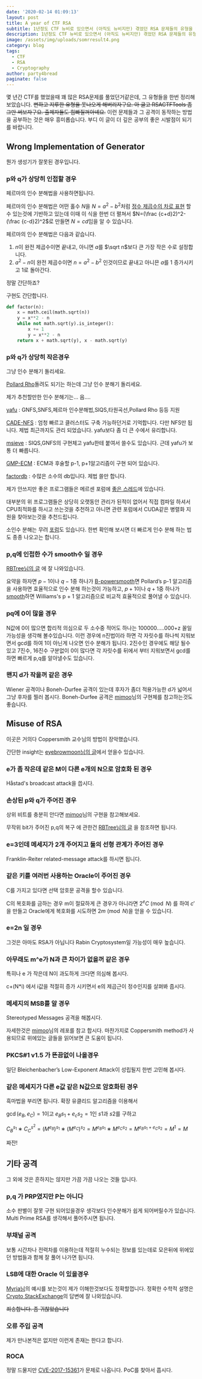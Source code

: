 ```yaml
---
date: '2020-02-14 01:09:13'
layout: post
title: A year of CTF RSA
subtitle: 1년정도 CTF 뉴비로 있으면서 (아직도 뉴비지만) 겪었던 RSA 문제들의 유형을 대략 정리했습니다.
description: 1년정도 CTF 뉴비로 있으면서 (아직도 뉴비지만) 겪었던 RSA 문제들의 유형을 대략 정리했습니다.
image: /assets/img/uploads/somrresult4.png
category: blog
tags:
  - CTF
  - RSA
  - Cryptography
author: party4bread
paginate: false
---
```

몇 년간 CTF를 했었을때 꽤 많은 RSA문제를 풀었던거같은데, 그 유형들을 한번 정리해보았습니다. ~~뻔하고 지루한 유형을 못나오게 해버리자구요. 아 글고 RSACTFTools 좀 그만 써보자구요. 출제자들도 힘빠질꺼아녜요.~~ 이런 문제들과 그 공격이 동작하는 방법을 공부하는 것은  매우 흥미롭습니다. 부디 이 글이 더 깊은 공부의 좋은 시발점이 되기를 바랍니다.

## Wrong Implementation of Generator

뭔가 생성기가 잘못된 경우입니다.

### p와 q가 상당히 인접할 경우

페르마의 인수 분해법을 사용하면됩니다.

페르마의 인수 분해법은 어떤 홀수 $N$을  $N=a^2-b^2$처럼 [정수 제곱수의 차로 표현](https://en.wikipedia.org/wiki/Difference_of_two_squares) 할 수 있는것에 기반하고 있는데 이때 이 식을 한번 더 펼쳐서 $N=(\frac {c+d}2)^2-(\frac {c-d}2)^2$로 만들면 $N =cd$임을 알 수 있습니다.

페르마의 인수 분해법은 다음과 같습니다.

1. $n$이 완전 제곱수이면 끝내고, 아니면 $a$를 $\sqrt n$보다 큰 가장 작은 수로 설정합니다.
2. $a^2-n$이 완전 제곱수이면 $n=a^2-b^2$ 인것이므로 끝내고 아니믄 $a$를 1 증가시키고 1로 돌아간다.

정말 간단하죠?

구현도 간단합니다.

```python
def factor(n):
	x = math.ceil(math.sqrt(n))
	y = x**2 - n
	while not math.sqrt(y).is_integer():
		x += 1
		y = x**2 - n
	return x + math.sqrt(y), x - math.sqrt(y)
```

### p와 q가 상당히 작은경우

그냥 인수 분해기 돌리세요.

[Pollard Rho]([https://en.wikipedia.org/wiki/Pollard%27s_rho_algorithm](https://en.wikipedia.org/wiki/Pollard's_rho_algorithm))돌려도 되기는 하는데 그냥 인수 분해기 돌리세요.

제가 추천할만한 인수 분해기는... 음....

[yafu](https://sourceforge.net/projects/yafu/) : GNFS,SNFS,페르마 인수분해법,SIQS,타원곡선,Pollard Rho 등등 지원

[CADE-NFS](http://cado-nfs.gforge.inria.fr/) : 엄청 빠르고 클러스터도 구축 가능하던거로 기억합니다. 다만 NFS만 됩니다. 제법 최근까지도 관리 되었습니다. yafu보다 좀 더 큰 수에서 유리합니다.

[msieve](https://sourceforge.net/projects/msieve/) : SIQS,GNFS의 구현체고 yafu한테 붙여서 쓸수도 있습니다. 근데 yafu가 보통 더 빠릅니다.

[GMP-ECM](https://gforge.inria.fr/projects/ecm/) : ECM과 후술할 p-1, p+1알고리즘이 구현 되어 있습니다.

[factordb](http://factordb.com/) : 수많은 소수의 db입니다. 제법 쓸만 합니다.

제가 안쓰지만 좋은 프로그램들은 메르센 포럼에 [좋은 스레드](https://www.mersenneforum.org/showthread.php?t=3255)에 있습니다.

대부분의 위 프로그램들은 상당히 오랫동안 관리가 된적이 없어서 직접 컴파일 하셔서 CPU최적화를 하시고 쓰는것을 추천하고 아니면 관련 포럼에서 CUDA같은 병렬화 지원을 찾아보는것을 추천드립니다.

소인수 분해는 무려 [포럼](https://www.mersenneforum.org/forumdisplay.php?f=19)도 있습니다. 한번 확인해 보시면 더 빠르게 인수 분해 하는 법도 종종 나오고는 합니다.

### p,q에 인접한 수가 smooth수 일 경우

[RBTree님의 글](http://www.secmem.org/blog/2019/10/20/Smooth-number-and-Factorization/
) 에 잘 나와있습니다.

요약을 하자면 $p-1$이나 $q-1$중 하나가 [B-powersmooth](https://en.wikipedia.org/wiki/Smooth_number#Powersmooth_numbers)면 Pollard’s p-1 알고리즘을 사용하면 효율적으로 인수 분해 하는것이 가능하고, $p+1$이나 $q+1$중 하나가 [smooth](https://en.wikipedia.org/wiki/Smooth_number)하면 Williams's p + 1 알고리즘으로 비교적 효율적으로 풀어낼 수 있습니다.

### pq에 0이 많을 경우

N값에 0이 많으면 합리적 의심으로 두 소수중 적어도 하나는 100000.....000+z 꼴일 가능성을 생각해 볼수있습니다. 이런 경우에 n진법이라 하면 각 자릿수를 하나씩 지워보면서 gcd를 하여 1이 아닌게 나오면 인수 분해가 됩니다. 2진수인 경우에도 해당 될수 있고 7진수, 16진수 구분없이 0이 많다면 각 자릿수를 뒤에서 부터 지워보면서 gcd를 하면 빠르게 p,q를 알아낼수도 있습니다.

### 왠지 d가 작을꺼 같은 경우

Wiener 공격이나 Boneh-Durfee 공격이 있는데 후자가 좀더 적용가능한 d가 넓어서 그냥 후자를 찔러 봅시다. Boneh-Durfee 공격은 [mimoo](https://github.com/mimoo/RSA-and-LLL-attacks)님의 구현체를 참고하는것도 좋습니다.

## Misuse of RSA

이곳은 거의다 Coppersmith 교수님의 방법이 장악했습니다.

간단한 insight는 [eyebrowmoon님의 글](https://eyebrowmoon.github.io/hacking/crypto/rsa/2019/05/23/RSA_Attack_Using_LLL.html)에서 얻을수 있습니다.

### e가 좀 작은데 같은 M이 다른 e개의 N으로 암호화 된 경우

Håstad's broadcast attack을 씁시다. 

### 손상된 p와 q가 주어진 경우

상위 비트를 충분히 안다면 [mimoo](https://github.com/mimoo/RSA-and-LLL-attacks)님의 구현을 참고해보세요.

무작위 bit가 주어진 p,q의 복구 에 관한건 [RBTree님의 글](http://www.secmem.org/blog/2019/11/15/On-Factoring-Given-Any-Bits/) 을 참조하면 됩니다.

### e=3인데 메세지가 2개 주어지고 둘의 선형 관계가 주어진 경우

Franklin-Reiter related-message attack를 하시면 됩니다.

### 같은 키를 여러번 사용하는 Oracle이 주어진 경우

C를 가지고 있다면 선택 암호문 공격을 할수 있습니다.

C의 복호화를 금하는 경우 m이 절묘하게 큰 경우가 아니라면 $2^eC  \pmod N$ 를 하여 $c'$을 만들고 Oracle에게 복호화를 시도하면 $2m \pmod N$을 얻을 수 있습니다.

### e=2n 일 경우

그것은 아마도 RSA가 아닙니다 Rabin Cryptosystem일 가능성이 매우 높습니다.

### 아무래도 m^e가 N과 큰 차이가 없을꺼 같은 경우

특히나 e 가 작은데 N이 과도하게 크다면 의심해 봅시다.

c+(N*i) 에서 i값을 적절히 증가 시키면서 e의 제곱근이 정수인지를 살펴봐 줍시다.

### 메세지의 MSB를 알 경우

Stereotyped Messages 공격을 해봅시다.

자세한것은 [mimoo](https://github.com/mimoo/RSA-and-LLL-attacks)님의 레포를 참고 합시다. 마찬가지로 Coppersmith method가 사용되므로 위에있는 글들을 읽어보면 큰 도움이 됩니다.

### PKCS#1 v1.5 가 뜬끔없이 나올경우

일단 Bleichenbacher’s Low-Exponent Attack이 성립될지 한번 고민해 봅시다.

### 같은 메세지가 다른 e값 같은 N값으로 암호화된 경우

흑마법을 부리면 됩니다. 확장 유클리드 알고리즘을 이용해서

$\gcd(e_B,e_C)=1$이고 $e_Bs_1+e_cs_2=1$인 $s1$과 $s2$를 구하고

$C^{s_1}_B∗C^{s^2}_C=(M^{e_B})^{s_1}∗(M^{e_C})^{s_2}=M^{e_Bs_1}∗M^{e_Cs_2}=M^{e_Bs_1+e_Cs_2}=M^1=M$

짜잔!

## 기타 공격

그 외에 것은 흔하지는 않지만 가끔 가끔 나오는 것들 입니다.

### p,q 가 PRP였지만 P는 아니다

소수 판별이 잘못 구현 되어있을경우 생각보다 인수분해가 쉽게 되어버릴수가 있습니다. Multi Prime RSA를 생각해서 풀어주시면 됩니다.

### 부채널 공격

보통 시간차나 전력차를 이용하는데 적절히 누수되는 정보를 있는데로 모은뒤에 위에있던 방법들과 함께 잘 풀어 나가면 됩니다.

### LSB에 대한 Oracle 이 있을경우

[Myria님](https://xerxes-break.tistory.com/455)의 예시를 보는것이 제가 이해한것보다도 정확할껍니다. 정확한 수학적 설명은 [Crypto StackExchange](https://crypto.stackexchange.com/questions/11053/rsa-least-significant-bit-oracle-attack)의 답변에 잘 나와있습니다.

~~죄송합니다. 좀 귀찮았습니다~~

### 오류 주입 공격

제가 만나본적은 없지만 이런게 존재는 한다고 합니다.

### ROCA

정말 드물지만 [CVE-2017-15361](https://cve.mitre.org/cgi-bin/cvename.cgi?name=CVE-2017-15361)가 문제로 나옵니다. PoC를 찾아서 풉시다.
